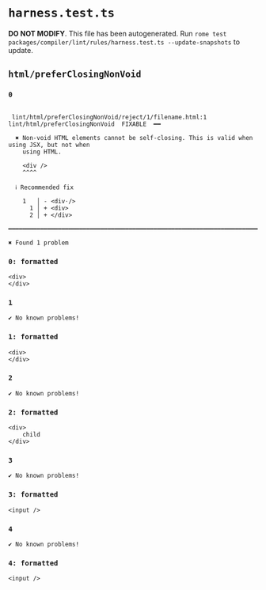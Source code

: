 # `harness.test.ts`

**DO NOT MODIFY**. This file has been autogenerated. Run `rome test packages/compiler/lint/rules/harness.test.ts --update-snapshots` to update.

## `html/preferClosingNonVoid`

### `0`

```

 lint/html/preferClosingNonVoid/reject/1/filename.html:1 lint/html/preferClosingNonVoid  FIXABLE  ━━

  ✖ Non-void HTML elements cannot be self-closing. This is valid when using JSX, but not when
    using HTML.

    <div />
    ^^^^

  ℹ Recommended fix

    1   │ - <div·/>
      1 │ + <div>
      2 │ + </div>

━━━━━━━━━━━━━━━━━━━━━━━━━━━━━━━━━━━━━━━━━━━━━━━━━━━━━━━━━━━━━━━━━━━━━━━━━━━━━━━━━━━━━━━━━━━━━━━━━━━━

✖ Found 1 problem

```

### `0: formatted`

```
<div>
</div>

```

### `1`

```
✔ No known problems!

```

### `1: formatted`

```
<div>
</div>

```

### `2`

```
✔ No known problems!

```

### `2: formatted`

```
<div>
	child
</div>

```

### `3`

```
✔ No known problems!

```

### `3: formatted`

```
<input />

```

### `4`

```
✔ No known problems!

```

### `4: formatted`

```
<input />

```
